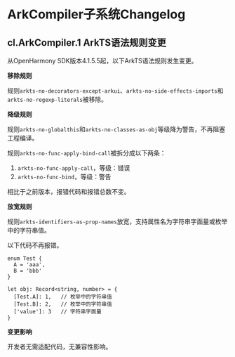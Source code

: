 # ArkCompiler子系统Changelog

## cl.ArkCompiler.1 ArkTS语法规则变更

从OpenHarmony SDK版本4.1.5.5起，以下ArkTS语法规则发生变更。

**移除规则**

规则`arkts-no-decorators-except-arkui`、`arkts-no-side-effects-imports`和`arkts-no-regexp-literals`被移除。

**降级规则**

规则`arkts-no-globalthis`和`arkts-no-classes-as-obj`等级降为警告，不再阻塞工程编译。

规则`arkts-no-func-apply-bind-call`被拆分成以下两条：
1. `arkts-no-func-apply-call`，等级：错误
2. `arkts-no-func-bind`，等级：警告

相比于之前版本，报错代码和报错总数不变。

**放宽规则**

规则`arkts-identifiers-as-prop-names`放宽，支持属性名为字符串字面量或枚举中的字符串值。

以下代码不再报错。

```
enum Test {
  A = 'aaa',
  B = 'bbb'
}

let obj: Record<string, number> = {
  [Test.A]: 1,   // 枚举中的字符串值
  [Test.B]: 2,   // 枚举中的字符串值
  ['value']: 3   // 字符串字面量
}
```

**变更影响**

开发者无需适配代码，无兼容性影响。
